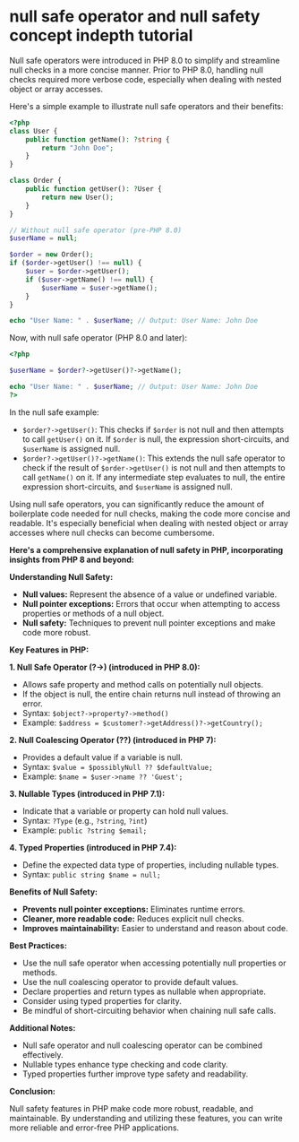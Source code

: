 # null safe operator and null safety concept indepth tutorial

Null safe operators were introduced in PHP 8.0 to simplify and streamline null checks in a more concise manner. Prior to PHP 8.0, handling null checks required more verbose code, especially when dealing with nested object or array accesses.

Here's a simple example to illustrate null safe operators and their benefits:

```php
<?php
class User {
    public function getName(): ?string {
        return "John Doe";
    }
}

class Order {
    public function getUser(): ?User {
        return new User();
    }
}

// Without null safe operator (pre-PHP 8.0)
$userName = null;

$order = new Order();
if ($order->getUser() !== null) {
    $user = $order->getUser();
    if ($user->getName() !== null) {
        $userName = $user->getName();
    }
}

echo "User Name: " . $userName; // Output: User Name: John Doe


```

Now, with null safe operator (PHP 8.0 and later):

```php
<?php

$userName = $order?->getUser()?->getName();

echo "User Name: " . $userName; // Output: User Name: John Doe
?>
```

In the null safe example:

- `$order?->getUser()`: This checks if `$order` is not null and then attempts to call `getUser()` on it. If `$order` is null, the expression short-circuits, and `$userName` is assigned null.
- `$order?->getUser()?->getName()`: This extends the null safe operator to check if the result of `$order->getUser()` is not null and then attempts to call `getName()` on it. If any intermediate step evaluates to null, the entire expression short-circuits, and `$userName` is assigned null.

Using null safe operators, you can significantly reduce the amount of boilerplate code needed for null checks, making the code more concise and readable. It's especially beneficial when dealing with nested object or array accesses where null checks can become cumbersome.

**Here's a comprehensive explanation of null safety in PHP, incorporating insights from PHP 8 and beyond:**

**Understanding Null Safety:**

- **Null values:** Represent the absence of a value or undefined variable.
- **Null pointer exceptions:** Errors that occur when attempting to access properties or methods of a null object.
- **Null safety:** Techniques to prevent null pointer exceptions and make code more robust.

**Key Features in PHP:**

**1\. Null Safe Operator (?->) (introduced in PHP 8.0):**

- Allows safe property and method calls on potentially null objects.
- If the object is null, the entire chain returns null instead of throwing an error.
- Syntax: `$object?->property?->method()`
- Example: `$address = $customer?->getAddress()?->getCountry();`

**2\. Null Coalescing Operator (??) (introduced in PHP 7):**

- Provides a default value if a variable is null.
- Syntax: `$value = $possiblyNull ?? $defaultValue;`
- Example: `$name = $user->name ?? 'Guest';`

**3\. Nullable Types (introduced in PHP 7.1):**

- Indicate that a variable or property can hold null values.
- Syntax: `?Type` (e.g., `?string`, `?int`)
- Example: `public ?string $email;`

**4\. Typed Properties (introduced in PHP 7.4):**

- Define the expected data type of properties, including nullable types.
- Syntax: `public string $name = null;`

**Benefits of Null Safety:**

- **Prevents null pointer exceptions:** Eliminates runtime errors.
- **Cleaner, more readable code:** Reduces explicit null checks.
- **Improves maintainability:** Easier to understand and reason about code.

**Best Practices:**

- Use the null safe operator when accessing potentially null properties or methods.
- Use the null coalescing operator to provide default values.
- Declare properties and return types as nullable when appropriate.
- Consider using typed properties for clarity.
- Be mindful of short-circuiting behavior when chaining null safe calls.

**Additional Notes:**

- Null safe operator and null coalescing operator can be combined effectively.
- Nullable types enhance type checking and code clarity.
- Typed properties further improve type safety and readability.

**Conclusion:**

Null safety features in PHP make code more robust, readable, and maintainable. By understanding and utilizing these features, you can write more reliable and error-free PHP applications.
